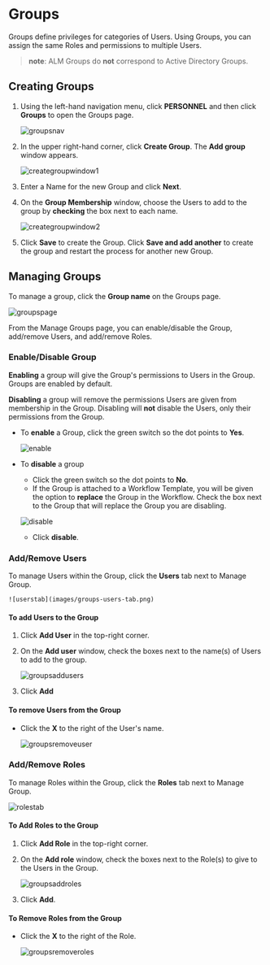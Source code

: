 ﻿[title]: # (Create and Manage Groups)
[tags]: # (Account Lifecycle Manager,ALM,Active Directory,)
[priority]: # (5155)

# Groups

Groups define privileges for categories of Users. Using Groups, you can assign the same Roles and permissions to multiple Users.

> **note**: ALM Groups do **not** correspond to Active Directory Groups.

## Creating Groups

1. Using the left-hand navigation menu, click **PERSONNEL** and then click **Groups** to open the Groups page.

    ![groupsnav](images/groups-nav-menu.png)

1. In the upper right-hand corner, click **Create Group**. The **Add group** window appears.

    ![creategroupwindow1](images/groups-create-step1.png)

1. Enter a Name for the new Group and click **Next**.
1. On the **Group Membership** window, choose the Users to add to the group by **checking** the box next to each name. 

    ![creategroupwindow2](images/groups-create-step2.png)

1. Click **Save** to create the Group. Click **Save and add another** to create the group and restart the process for another new Group.

## Managing Groups

To manage a group, click the **Group name** on the Groups page.

![groupspage](images/groups-manage-step1.png)

From the Manage Groups page, you can enable/disable the Group, add/remove Users, and add/remove Roles.

### Enable/Disable Group

**Enabling** a group will give the Group's permissions to Users in the Group. Groups are enabled by default.

**Disabling** a group will remove the permissions Users are given from membership in the Group. Disabling will **not** disable the Users, only their permissions from the Group.

* To **enable** a Group, click the green switch so the dot points to **Yes**.

    ![enable](images/groups-enable.png)

* To **disable** a group
    * Click the green switch so the dot points to **No**.
    * If the Group is attached to a Workflow Template, you will be given the option to **replace** the Group in the Workflow. Check the box next to the Group that will replace the Group you are disabling.
  
    ![disable](images/groups-replace.png)

    * Click **disable**.

### Add/Remove Users

To manage Users within the Group, click the **Users** tab next to Manage Group.

    ![userstab](images/groups-users-tab.png)

#### To add Users to the Group

1. Click **Add User** in the top-right corner.
1. On the **Add user** window, check the boxes next to the name(s) of Users to add to the group. 

    ![groupsaddusers](images/groups-add-users-window.png)

1. Click **Add**

#### To remove Users from the Group

* Click the **X** to the right of the User's name.

    ![groupsremoveuser](images/groups-remove-user.png)

### Add/Remove Roles

To manage Roles within the Group, click the **Roles** tab next to Manage Group.

![rolestab](images/groups-roles-tab.png)

#### To Add Roles to the Group

1. Click **Add Role** in the top-right corner.
1. On the **Add role** window, check the boxes next to the Role(s) to give to the Users in the Group.

    ![groupsaddroles](images/groups-add-roles.png)

1. Click **Add**.

#### To Remove Roles from the Group

* Click the **X** to the right of the Role.

    ![groupsremoveroles](images/groups-remove-roles.png)
